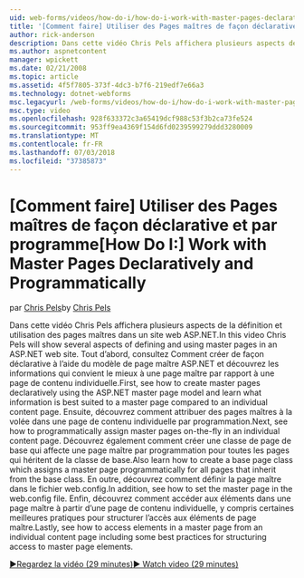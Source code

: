 ```yaml
---
uid: web-forms/videos/how-do-i/how-do-i-work-with-master-pages-declaratively-and-programmatically
title: '[Comment faire] Utiliser des Pages maîtres de façon déclarative et par programme | Microsoft Docs'
author: rick-anderson
description: Dans cette vidéo Chris Pels affichera plusieurs aspects de la définition et utilisation des pages maîtres dans un site web ASP.NET. Tout d’abord, consultez Comment créer des pages maîtres declarati...
ms.author: aspnetcontent
manager: wpickett
ms.date: 02/21/2008
ms.topic: article
ms.assetid: 4f5f7805-373f-4dc3-b7f6-219edf7e66a3
ms.technology: dotnet-webforms
msc.legacyurl: /web-forms/videos/how-do-i/how-do-i-work-with-master-pages-declaratively-and-programmatically
msc.type: video
ms.openlocfilehash: 928f633372c3a65419dcf988c53f3b2ca73fe524
ms.sourcegitcommit: 953ff9ea4369f154d6fd0239599279ddd3280009
ms.translationtype: MT
ms.contentlocale: fr-FR
ms.lasthandoff: 07/03/2018
ms.locfileid: "37385873"
---
```

<a name="how-do-i-work-with-master-pages-declaratively-and-programmatically"></a><span data-ttu-id="b404e-104">[Comment faire] Utiliser des Pages maîtres de façon déclarative et par programme</span><span class="sxs-lookup"><span data-stu-id="b404e-104">[How Do I:] Work with Master Pages Declaratively and Programmatically</span></span>
====================
<span data-ttu-id="b404e-105">par [Chris Pels](https://twitter.com/chrispels)</span><span class="sxs-lookup"><span data-stu-id="b404e-105">by [Chris Pels](https://twitter.com/chrispels)</span></span>

<span data-ttu-id="b404e-106">Dans cette vidéo Chris Pels affichera plusieurs aspects de la définition et utilisation des pages maîtres dans un site web ASP.NET.</span><span class="sxs-lookup"><span data-stu-id="b404e-106">In this video Chris Pels will show several aspects of defining and using master pages in an ASP.NET web site.</span></span> <span data-ttu-id="b404e-107">Tout d’abord, consultez Comment créer de façon déclarative à l’aide du modèle de page maître ASP.NET et découvrez les informations qui convient le mieux à une page maître par rapport à une page de contenu individuelle.</span><span class="sxs-lookup"><span data-stu-id="b404e-107">First, see how to create master pages declaratively using the ASP.NET master page model and learn what information is best suited to a master page compared to an individual content page.</span></span> <span data-ttu-id="b404e-108">Ensuite, découvrez comment attribuer des pages maîtres à la volée dans une page de contenu individuelle par programmation.</span><span class="sxs-lookup"><span data-stu-id="b404e-108">Next, see how to programmatically assign master pages on-the-fly in an individual content page.</span></span> <span data-ttu-id="b404e-109">Découvrez également comment créer une classe de page de base qui affecte une page maître par programmation pour toutes les pages qui héritent de la classe de base.</span><span class="sxs-lookup"><span data-stu-id="b404e-109">Also learn how to create a base page class which assigns a master page programmatically for all pages that inherit from the base class.</span></span> <span data-ttu-id="b404e-110">En outre, découvrez comment définir la page maître dans le fichier web.config.</span><span class="sxs-lookup"><span data-stu-id="b404e-110">In addition, see how to set the master page in the web.config file.</span></span> <span data-ttu-id="b404e-111">Enfin, découvrez comment accéder aux éléments dans une page maître à partir d’une page de contenu individuelle, y compris certaines meilleures pratiques pour structurer l’accès aux éléments de page maître.</span><span class="sxs-lookup"><span data-stu-id="b404e-111">Lastly, see how to access elements in a master page from an individual content page including some best practices for structuring access to master page elements.</span></span>

[<span data-ttu-id="b404e-112">&#9654;Regardez la vidéo (29 minutes)</span><span class="sxs-lookup"><span data-stu-id="b404e-112">&#9654; Watch video (29 minutes)</span></span>](https://channel9.msdn.com/Blogs/ASP-NET-Site-Videos/how-do-i-work-with-master-pages-declaratively-and-programmatically)
